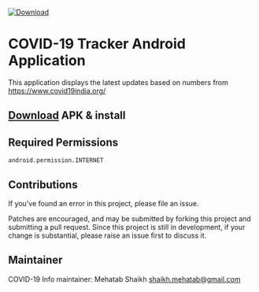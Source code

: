 [![Download](https://api.bintray.com/packages/jetbrains/anko/anko/images/download.svg) ](https://github.com/Mehatab/covid-19/releases/download/v1.5.0/app-release.apk)

# COVID-19 Tracker Android Application
This application displays the latest updates based on numbers from https://www.covid19india.org/

## <a href="https://github.com/Mehatab/covid-19/releases/download/v1.5.0/app-release.apk">Download</a> APK & install

## Required Permissions
    android.permission.INTERNET

## Contributions

If you've found an error in this project, please file an issue.

Patches are encouraged, and may be submitted by forking this project and
submitting a pull request. Since this project is still in development,
if your change is substantial, please raise an issue first to discuss it.


## Maintainer
COVID-19 Info maintainer: Mehatab Shaikh <shaikh.mehatab@gmail.com>
